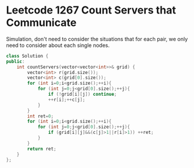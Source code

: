 # Leetcode 1267 Count Servers that Communicate

Simulation,  don't need to consider the situations that for each pair, we only need to consider about each single nodes.
```cpp
class Solution {
public:
    int countServers(vector<vector<int>>& grid) {
        vector<int> r(grid.size());
        vector<int> c(grid[0].size());
        for (int i=0;i<grid.size();++i){
            for (int j=0;j<grid[0].size();++j){
                if (!grid[i][j]) continue;
                ++r[i];++c[j];
            }
        }
        int ret=0;
        for (int i=0;i<grid.size();++i){
            for (int j=0;j<grid[0].size();++j){
                if (grid[i][j]&&(c[j]>1||r[i]>1)) ++ret;
            }
        }
        return ret;
    }
};
```
